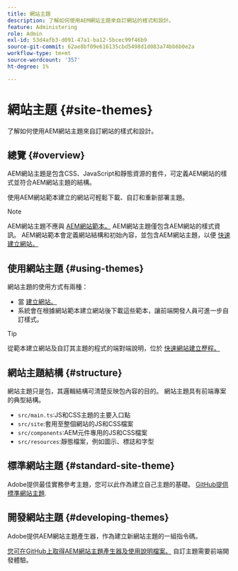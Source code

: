 ```yaml
---
title: 網站主題
description: 了解如何使用AEM網站主題來自訂網站的樣式和設計。
feature: Administering
role: Admin
exl-id: 53d4afb3-d091-47a1-ba12-5bcec99f46b9
source-git-commit: 62ae8bf09e616135cbd5498d1d083a74bb6b0e2a
workflow-type: tm+mt
source-wordcount: '357'
ht-degree: 1%

---
```


# 網站主題 {#site-themes}

了解如何使用AEM網站主題來自訂網站的樣式和設計。

## 總覽 {#overview}

AEM網站主題是包含CSS、JavaScript和靜態資源的套件，可定義AEM網站的樣式並符合AEM網站主題的結構。

使用AEM網站範本建立的網站可輕鬆下載、自訂和重新部署主題。

>[!NOTE]
>
>AEM網站主題不應與 [AEM網站範本。](site-templates.md) AEM網站主題僅包含AEM網站的樣式資訊。 AEM網站範本會定義網站結構和初始內容，並包含AEM網站主題，以便 [快速建立網站。](create-site.md)

## 使用網站主題 {#using-themes}

網站主題的使用方式有兩種：

* 當 [建立網站。](create-site.md)
* 系統會在根據網站範本建立網站後下載這些範本，讓前端開發人員可進一步自訂樣式。

>[!TIP]
>
>從範本建立網站及自訂其主題的程式的端對端說明，位於 [快速網站建立歷程。](/help/journey-sites/quick-site/overview.md)

## 網站主題結構 {#structure}

網站主題只是包，其邏輯結構可清楚反映包內容的目的。 網站主題具有前端專案的典型結構。

* `src/main.ts`:JS和CSS主題的主要入口點
* `src/site`:套用至整個網站的JS和CSS檔案
* `src/components`:AEM元件專用的JS和CSS檔案
* `src/resources`:靜態檔案，例如圖示、標誌和字型

## 標準網站主題 {#standard-site-theme}

Adobe提供最佳實務參考主題，您可以此作為建立自己主題的基礎。 [GitHub提供標準網站主題](https://github.com/adobe/aem-site-template-standard/tree/main/theme).

## 開發網站主題 {#developing-themes}

Adobe提供AEM網站主題產生器，作為建立新網站主題的一組指令碼。

[您可在GitHub上取得AEM網站主題產生器及使用說明檔案。](https://github.com/adobe/aem-site-theme-builder) 自訂主題需要前端開發體驗。
